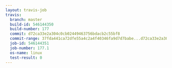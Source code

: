 ```yaml
---
layout: travis-job
travis:
  branch: master
  build-id: 546144350
  build-number: 177
  commit: d72ca33e2a304c0cb02449463756bdacb2c55bf8
  commit-range: 37fda441ca72dfe55a4c2a4f40346fa9d7d7babe...d72ca33e2a304c0cb02449463756bdacb2c55bf8
  job-id: 546144351
  job-number: 177.1
  os-name: linux
  test-result: 0
---
```

